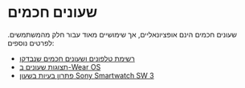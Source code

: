 # שעונים חכמים

שעונים חכמים הינם אופציונאליים, אך שימושיים מאוד עבור חלק מהמשתמשים. לפרטים נוספים:

- [רשימת טלפונים ושעונים חכמים שנבדקו](../Getting-Started/Phones.md)
- [תצוגות שעונים ב-Wear OS](../Configuration/Watchfaces.md)
- [פתרון בעיות בשעון Sony Smartwatch SW 3](../Usage/SonySW3.rst)
